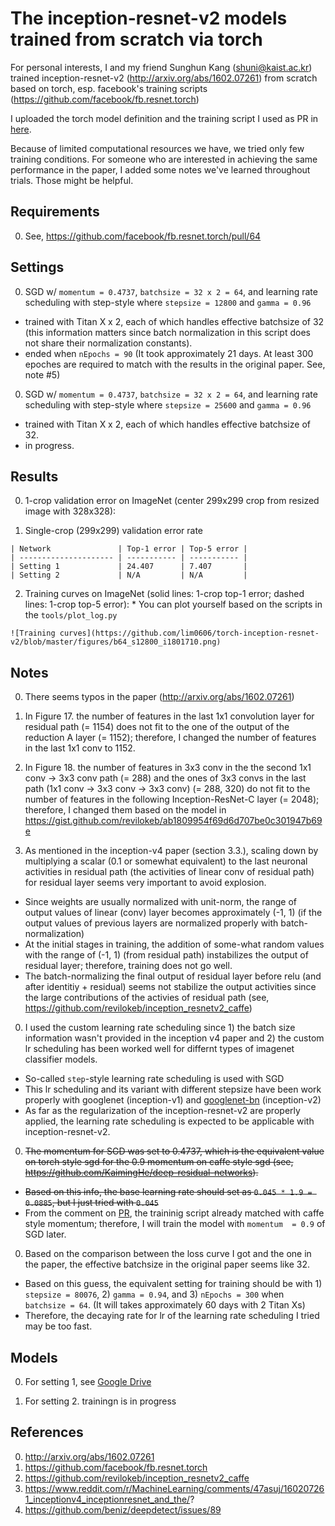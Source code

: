 # The inception-resnet-v2 models trained from scratch via torch 

For personal interests, I and my friend Sunghun Kang (shuni@kaist.ac.kr) trained inception-resnet-v2 (http://arxiv.org/abs/1602.07261) from scratch based on torch, esp. facebook's training scripts (https://github.com/facebook/fb.resnet.torch)

I uploaded the torch model definition and the training script I used as PR in [here](https://github.com/facebook/fb.resnet.torch/pull/64).

Because of limited computational resources we have, we tried only few training conditions. For someone who are interested in achieving the same performance in the paper, I added some notes we've learned throughout trials. Those might be helpful. 


## Requirements

0. See, https://github.com/facebook/fb.resnet.torch/pull/64 


## Settings

0. SGD w/ `momentum = 0.4737`, `batchsize = 32 x 2 = 64`, and learning rate scheduling with step-style where `stepsize = 12800` and `gamma = 0.96`
  * trained with Titan X x 2, each of which handles effective batchsize of 32 (this information matters since batch normalization in this script does not share their normalization constants). 
  * ended when `nEpochs = 90` (It took approximately 21 days. At least 300 epoches are required to match with the results in the original paper. See, note #5)

0. SGD w/ `momentum = 0.4737`, `batchsize = 32 x 2 = 64`, and learning rate scheduling with step-style where `stepsize = 25600` and `gamma = 0.96`
  * trained with Titan X x 2, each of which handles effective batchsize of 32. 
  * in progress.  


## Results

0. 1-crop validation error on ImageNet (center 299x299 crop from resized image with 328x328): 

  1. Single-crop (299x299) validation error rate

    | Network               | Top-1 error | Top-5 error |
    | --------------------- | ----------- | ----------- |
    | Setting 1             | 24.407      | 7.407       |
    | Setting 2             | N/A         | N/A         |

  2. Training curves on ImageNet (solid lines: 1-crop top-1 error; dashed lines: 1-crop top-5 error):
    * You can plot yourself based on the scripts in the `tools/plot_log.py`
    
    ![Training curves](https://github.com/lim0606/torch-inception-resnet-v2/blob/master/figures/b64_s12800_i1801710.png)

## Notes

0. There seems typos in the paper (http://arxiv.org/abs/1602.07261)
  0. In Figure 17. the number of features in the last 1x1 convolution layer for residual path (= 1154) does not fit to the one of the output of the reduction A layer (= 1152); therefore, I changed the number of features in the last 1x1 conv to 1152. 

  0. In Figure 18. the number of features in 3x3 conv in the the second 1x1 conv -> 3x3 conv path (= 288) and the ones of 3x3 convs in the last path (1x1 conv -> 3x3 conv -> 3x3 conv) (= 288, 320) do not fit to the number of features in the following Inception-ResNet-C layer (= 2048); therefore, I changed them based on the model in https://gist.github.com/revilokeb/ab1809954f69d6d707be0c301947b69e

0. As mentioned in the inception-v4 paper (section 3.3.), scaling down by multiplying a scalar (0.1 or somewhat equivalent) to the last neuronal activities in residual path (the activities of linear conv of residual path) for residual layer seems very important to avoid explosion.
  * Since weights are usually normalized with unit-norm, the range of output values of linear (conv) layer becomes approximately (-1, 1) (if the output values of previous layers are normalized properly with batch-normalization)
  * At the initial stages in training, the addition of some-what random values with the range of (-1, 1) (from residual path) instabilizes the output of residual layer; therefore, training does not go well. 
  * The batch-normalizing the final output of residual layer before relu (and after identitiy + residual) seems not stabilize the output activities since the large contributions of the activies of residual path (see, https://github.com/revilokeb/inception_resnetv2_caffe)

0. I used the custom learning rate scheduling since 1) the batch size information wasn't provided in the inception v4 paper and 2) the custom lr scheduling has been worked well for differnt types of imagenet classifier models. 
  * So-called `step`-style learning rate scheduling is used with SGD 
  * This lr scheduling and its variant with different stepsize have been work properly with googlenet (inception-v1) and [googlenet-bn](https://github.com/lim0606/caffe-googlenet-bn) (inception-v2)  
  * As far as the regularization of the inception-resnet-v2 are properly applied, the learning rate scheduling is expected to be applicable with inception-resnet-v2. 

0. ~~The momentum for SGD was set to 0.4737, which is the equivalent value on torch style sgd for the 0.9 momentum on caffe style sgd (see, https://github.com/KaimingHe/deep-residual-networks).~~
  * ~~Based on this info, the base learning rate should set as `0.045 * 1.9 = 0.0885`, but I just tried with `0.045`~~
  * From the comment on [PR](https://github.com/facebook/fb.resnet.torch/pull/64), the traininig script already matched with caffe style momentum; therefore, I will train the model with `momentum  = 0.9` of SGD later.

0. Based on the comparison between the loss curve I got and the one in the paper, the effective batchsize in the original paper seems like 32.
  * Based on this guess, the equivalent setting for training should be with 1) `stepsize = 80076`, 2) `gamma = 0.94`, and 3) `nEpochs = 300` when `batchsize = 64`. (It will takes approximately 60 days with 2 Titan Xs)
  * Therefore, the decaying rate for lr of the learning rate scheduling I tried may be too fast.

## Models

0. For setting 1, see [Google Drive](https://drive.google.com/folderview?id=0By3GiE-Oc72rQlJSMVZ0Ri1pb1k&usp=sharing)

0. For setting 2. trainingn is in progress

## References 
0. http://arxiv.org/abs/1602.07261
0. https://github.com/facebook/fb.resnet.torch
0. https://github.com/revilokeb/inception_resnetv2_caffe
0. https://www.reddit.com/r/MachineLearning/comments/47asuj/160207261_inceptionv4_inceptionresnet_and_the/?
0. https://github.com/beniz/deepdetect/issues/89


